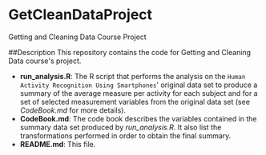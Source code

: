 # GetCleanDataProject
Getting and Cleaning Data Course Project

##Description
This repository contains the code for Getting and Cleaning Data course's project.

+ **run_analysis.R**: The R script that performs the analysis on the `Human Activity Recognition Using Smartphones`' original data set to produce a summary of the average measure per activity for each subject and for a set of selected measurement variables from the original data set (see *CodeBook.md* for more details).
+ **CodeBook.md**: The code book describes the variables contained in the summary data set produced by *run_analysis.R*. It also list the transformations performed in order to obtain the final summary.
+ **README.md**: This file.
